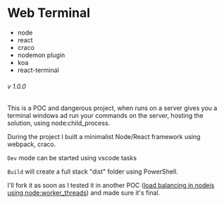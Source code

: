 # Web Terminal
* node
* react 
* craco
* nodemon plugin
* koa
* react-terminal

###### v 1.0.0
This is a POC and dangerous project, when runs on a server gives you a terminal windows ad run your commands on the server, hosting the solution, using node:child_process.

During the project I built a minimalist Node/React framework using webpack, craco.

```Dev``` mode can be started using vscode tasks

```Build``` will create a full stack "dist" folder using PowerShell.


I'll fork it as soon as I tested it in another POC ([load balancing in nodejs using node:worker_threads](https://github.com/babak2000ir/node-worker-threads)) and made sure it's final.